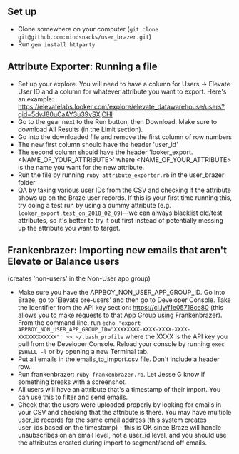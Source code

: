 ## Set up

- Clone somewhere on your computer (`git clone git@github.com:mindsnacks/user_brazer.git`)
- Run `gem install httparty`

## Attribute Exporter: Running a file

- Set up your explore. You will need to have a column for Users -> Elevate User ID and a column for whatever attribute you want to export. Here's an example: https://elevatelabs.looker.com/explore/elevate_datawarehouse/users?qid=5dyJ80uCaAY3u39ySXjCHl
- Go to the gear next to the Run button, then Download. Make sure to download All Results (in the Limit section).
- Go into the downloaded file and remove the first column of row numbers
- The new first column should have the header 'user_id'
- The second column should have the header 'looker_export.<NAME_OF_YOUR_ATTRIBUTE>' where <NAME_OF_YOUR_ATTRIBUTE> is the name you want for the new attribute.
- Run the file by running `ruby attribute_exporter.rb` in the user_brazer folder
- QA by taking various user IDs from the CSV and checking if the attribute shows up on the Braze user records. If this is your first time running this, try doing a test run by using a dummy attribute (e.g. `looker_export.test_on_2018_02_09`)—we can always blacklist old/test attributes, so it's better to try it out first instead of potentially messing up the attribute you want to target.

## Frankenbrazer: Importing new emails that aren't Elevate or Balance users 
(creates 'non-users' in the Non-User app group)

- Make sure you have the APPBOY_NON_USER_APP_GROUP_ID. Go into Braze, go to 'Elevate pre-users' and then go to Developer Console. Take the Identifier from the API key section: https://cl.ly/f1e05718ce80 (this allows you to make requests to that App Group using Frankenbrazer). From the command line, run `echo 'export APPBOY_NON_USER_APP_GROUP_ID="XXXXXXXX-XXXX-XXXX-XXXX-XXXXXXXXXXXX"' >> ~/.bash_profile` where the XXXX is the API key you pull from the Developer Console. Reload your console by running `exec $SHELL -l` or by opening a new Terminal tab.
- Put all emails in the emails_to_import.csv file. Don't include a header row.
- Run frankenbrazer: `ruby frankenbrazer.rb`. Let Jesse G know if something breaks with a screenshot.
- All users will have an attribute that's a timestamp of their import. You can use this to filter and send emails.
- Check that the users were uploaded properly by looking for emails in your CSV and checking that the attribute is there. You may have multiple user_id records for the same email address (this system creates user_ids based on the timestamp) - this is OK since Braze will handle unsubscribes on an email level, not a user_id level, and you should use the attributes created during import to segment/send off emails.